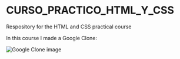 # CURSO_PRACTICO_HTML_Y_CSS
Respository for the HTML and CSS practical course

In this course I made a Google Clone:

<img src="https://i.ibb.co/XSzxVn8/2nd-google-clone-version.png" alt="Google Clone image"/>
